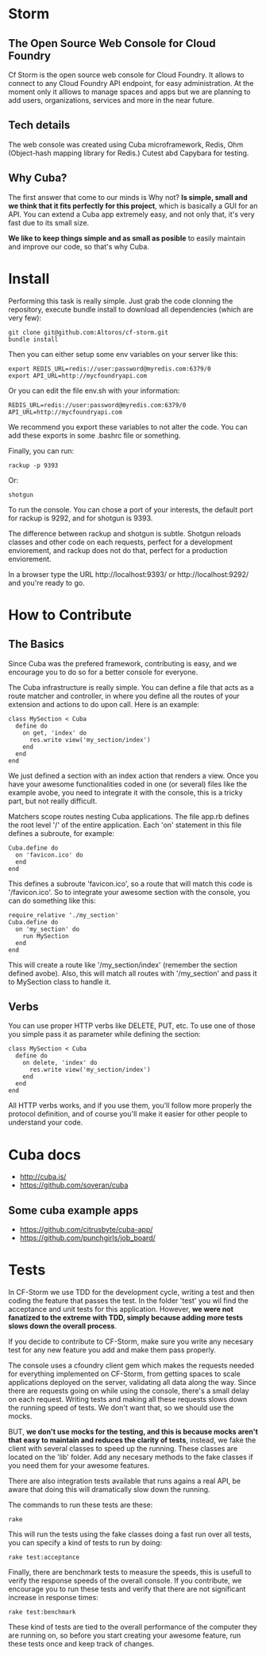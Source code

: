 Storm
=====
The Open Source Web Console for Cloud Foundry
---------------------------------------------

Cf Storm is the open source web console for Cloud Foundry.
It allows to connect to any Cloud Foundry API endpoint,
for easy administration.
At the moment only it alllows to manage spaces and apps
but we are planning to add users, organizations, services
and more in the near future.

Tech details
------------

The web console was created using Cuba microframework, Redis, Ohm (Object-hash mapping library for Redis.)
Cutest abd Capybara for testing.

Why Cuba?
---------
The first answer that come to our minds is Why not?
**Is simple, small and we think that it fits perfectly for this project**,
which is basically a GUI for an API. 
You can extend a Cuba app extremely easy, and not only that, 
it's very fast due to its small size.

**We like to keep things simple and as small as posible** to easily maintain
and improve our code, so that's why Cuba.

Install
=======

Performing this task is really simple. Just grab the code clonning the repository,
execute bundle install to download all dependencies (which are very few):

```
git clone git@github.com:Altoros/cf-storm.git
bundle install
```
Then you can either setup some env variables on your server like this:

```
export REDIS_URL=redis://user:password@myredis.com:6379/0
export API_URL=http://mycfoundryapi.com
```

Or you can edit the file env.sh with your information:

```
REDIS_URL=redis://user:password@myredis.com:6379/0
API_URL=http://mycfoundryapi.com
```

We recommend you export these variables to not alter the code. You can
add these exports in some .bashrc file or something.

Finally, you can run:

```
rackup -p 9393
```

Or:

```
shotgun
```

To run the console. You can chose a port of your interests, the default port
for rackup is 9292, and for shotgun is 9393.

The difference between rackup and shotgun is subtle. Shotgun reloads classes
and other code on each requests, perfect for a development enviorement, and
rackup does not do that, perfect for a production enviorement.

In a browser type the URL http://localhost:9393/ or http://localhost:9292/
and you're ready to go.

How to Contribute
=================

The Basics
----------

Since Cuba was the prefered framework, contributing is easy, and we encourage
you to do so for a better console for everyone.

The Cuba infrastructure is really simple. You can define a file that acts as a
route matcher and controller, in where you define all the routes of your extension
and actions to do upon call. Here is an example:

```
class MySection < Cuba
  define do
    on get, 'index' do
      res.write view('my_section/index')
    end
  end
end
```

We just defined a section with an index action that renders a view. Once you
have your awesome functionalities coded in one (or several) files like the
example avobe, you need to integrate it with the console, this is a tricky
part, but not really difficult.

Matchers scope routes nesting Cuba applications. The file app.rb defines
the root level '/' of the entire application. Each 'on' statement in this
file defines a subroute, for example:
```
Cuba.define do
  on 'favicon.ico' do
  end
end
```

This defines a subroute 'favicon.ico', so a route that will match this code
is '/favicon.ico'. So to integrate your awesome section with the console, you
can do something like this:

```
require_relative './my_section'
Cuba.define do
  on 'my_section' do
    run MySection
  end
end

```

This will create a route like '/my_section/index' (remember the section defined avobe).
Also, this will match all routes with '/my_section' and pass it to MySection class to
handle it.

Verbs
-----

You can use proper HTTP verbs like DELETE, PUT, etc. To use one of those you simple
pass it as parameter while defining the section:

```
class MySection < Cuba
  define do
    on delete, 'index' do
      res.write view('my_section/index')
    end
  end
end
```
All HTTP verbs works, and if you use them, you'll follow more properly the
protocol definition, and of course you'll make it easier for other people
to understand your code.

Cuba docs
=========

- http://cuba.is/
- https://github.com/soveran/cuba

Some cuba example apps
----------------------

- https://github.com/citrusbyte/cuba-app/
- https://github.com/punchgirls/job_board/

Tests
=====

In CF-Storm we use TDD for the development cycle, writing a test and
then coding the feature that passes the test. In the folder 'test' you wil
find the acceptance and unit tests for this application. However, **we were
not fanatized to the extreme with TDD, simply because adding more tests
slows down the overall process**.

If you decide to contribute to CF-Storm, make sure you write any necesary
test for any new feature you add and make them pass properly.

The console uses a cfoundry client gem which makes the requests needed
for everything implemented on CF-Storm, from getting spaces to scale applications
deployed on the server, validating all data along the way. Since there are
requests going on while using the console, there's a small delay on each
request. Writing tests and making all these requests slows down the running
speed of tests. We don't want that, so we should use the mocks.

BUT, **we don't use mocks for the testing, and this is because mocks aren't that
easy to maintain and reduces the clarity of tests**, instead, we fake the client 
with several classes to speed up the running. These classes are located on the 
'lib' folder. Add any necesary methods to the fake classes if you need them 
for your awesome features.

There are also integration tests available that runs agains a real API, be
aware that doing this will dramatically slow down the running.

The commands to run these tests are these:

```
rake
```

This will run the tests using the fake classes doing a fast run over all tests,
you can specify a kind of tests to run by doing:

```
rake test:acceptance
```

Finally, there are benchmark tests to measure the speeds, this is usefull
to verify the response speeds of the overall console. If you contribute,
we encourage you to run these tests and verify that there are not significant
increase in response times:

```
rake test:benchmark
```
These kind of tests are tied to the overall performance of the computer
they are running on, so before you start creating your awesome feature,
run these tests once and keep track of changes.

